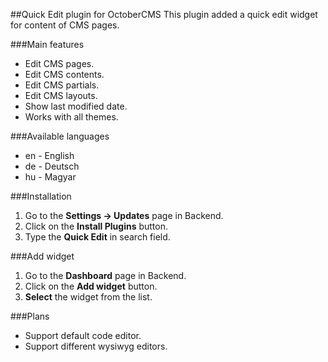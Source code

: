 ##Quick Edit plugin for OctoberCMS
This plugin added a quick edit widget for content of CMS pages.

###Main features
* Edit CMS pages.
* Edit CMS contents.
* Edit CMS partials.
* Edit CMS layouts.
* Show last modified date.
* Works with all themes.

###Available languages
* en - English
* de - Deutsch
* hu - Magyar

###Installation
1. Go to the __Settings -> Updates__ page in Backend.
1. Click on the __Install Plugins__ button.
1. Type the __Quick Edit__ in search field.

###Add widget
1. Go to the __Dashboard__ page in Backend.
1. Click on the __Add widget__ button.
1. __Select__ the widget from the list.

###Plans
* Support default code editor.
* Support different wysiwyg editors.
